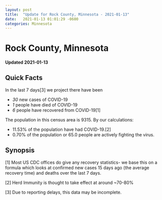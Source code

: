 ```yaml
---
layout: post
title:  "Update for Rock County, Minnesota - 2021-01-13"
date:   2021-01-13 01:01:29 -0600
categories: Minnesota
---
```


# Rock County, Minnesota
#### Updated 2021-01-13

## Quick Facts

In the last 7 days[3] we project there have been
- *30* new cases of COVID-19
- *1* people have died of COVID-19
- *6* people have recovered from COVID-19[1]

The population in this census area is 9315. By our calculations:
- 11.53% of the population have had COVID-19.[2]
- 0.70% of the population or 65.0 people are actively fighting the virus.

## Synopsis




[1] Most US CDC offices do give any recovery statistics- we base this on a formula which looks at confirmed new cases
15 days ago (the average recovery time) and deaths over the last 7 days.

[2] Herd Immunity is thought to take effect at around ~70-80%

[3] Due to reporting delays, this data may be incomplete.
 
    